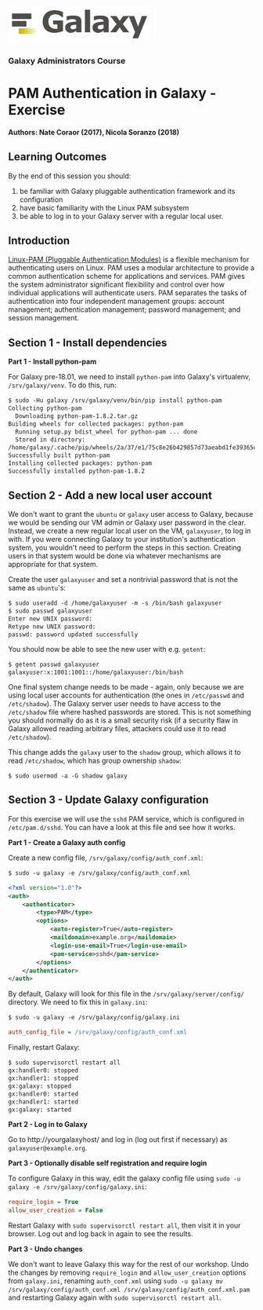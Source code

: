 ![galaxy logo](../../docs/shared-images/galaxy_logo_25percent_transparent.png)

### Galaxy Administrators Course

# PAM Authentication in Galaxy - Exercise

#### Authors: Nate Coraor (2017), Nicola Soranzo (2018)

## Learning Outcomes

By the end of this session you should:
1. be familiar with Galaxy pluggable authentication framework and its configuration
2. have basic familiarity with the Linux PAM subsystem
3. be able to log in to your Galaxy server with a regular local user.

## Introduction

[Linux-PAM (Pluggable Authentication Modules)](http://www.linux-pam.org/) is a flexible mechanism for authenticating users on Linux.
PAM uses a modular architecture to provide a common authentication scheme for applications and services. PAM gives the system administrator significant flexibility and control over how individual applications will authenticate users.
PAM separates the tasks of authentication into four independent management groups: account management; authentication management; password management; and session management.

## Section 1 - Install dependencies

**Part 1 - Install python-pam**

For Galaxy pre-18.01, we need to install `python-pam` into Galaxy's virtualenv, `/srv/galaxy/venv`. To do this, run:

```console
$ sudo -Hu galaxy /srv/galaxy/venv/bin/pip install python-pam
Collecting python-pam
  Downloading python-pam-1.8.2.tar.gz
Building wheels for collected packages: python-pam
  Running setup.py bdist_wheel for python-pam ... done
  Stored in directory: /home/galaxy/.cache/pip/wheels/2a/37/e1/75c8e26b429857d73aeabd1fe39365c72a969706c30d9e6572
Successfully built python-pam
Installing collected packages: python-pam
Successfully installed python-pam-1.8.2
```

## Section 2 - Add a new local user account

We don't want to grant the `ubuntu` or `galaxy` user access to Galaxy, because we would be sending our VM admin or Galaxy user password in the clear. Instead, we create a new regular local user on the VM, `galaxyuser`, to log in with. If you were connecting Galaxy to your institution's authentication system, you wouldn't need to perform the steps in this section. Creating users in that system would be done via whatever mechanisms are appropriate for that system.

Create the user `galaxyuser` and set a nontrivial password that is not the same as `ubuntu`'s:

```console
$ sudo useradd -d /home/galaxyuser -m -s /bin/bash galaxyuser
$ sudo passwd galaxyuser
Enter new UNIX password:
Retype new UNIX password:
passwd: password updated successfully
```

You should now be able to see the new user with e.g. `getent`:

```console
$ getent passwd galaxyuser
galaxyuser:x:1001:1001::/home/galaxyuser:/bin/bash
```

One final system change needs to be made - again, only because we are using local user accounts for authentication (the ones in `/etc/passwd` and `/etc/shadow`). The Galaxy server user needs to have access to the `/etc/shadow` file where hashed passwords are stored. This is not something you should normally do as it is a small security risk (if a security flaw in Galaxy allowed reading arbitrary files, attackers could use it to read `/etc/shadow`).

This change adds the `galaxy` user to the `shadow` group, which allows it to read `/etc/shadow`, which has group ownership `shadow`:

```console
$ sudo usermod -a -G shadow galaxy
```

## Section 3 - Update Galaxy configuration

For this exercise we will use the `sshd` PAM service, which is configured in `/etc/pam.d/sshd`. You can have a look at this file and see how it works.


**Part 1 - Create a Galaxy auth config**

Create a new config file, `/srv/galaxy/config/auth_conf.xml`:

```console
$ sudo -u galaxy -e /srv/galaxy/config/auth_conf.xml
```

```xml
<?xml version="1.0"?>
<auth>
    <authenticator>
        <type>PAM</type>
        <options>
            <auto-register>True</auto-register>
            <maildomain>example.org</maildomain>
            <login-use-email>True</login-use-email>
            <pam-service>sshd</pam-service>
        </options>
    </authenticator>
</auth>
```

By default, Galaxy will look for this file in the `/srv/galaxy/server/config/` directory. We need to fix this in `galaxy.ini`:

```console
$ sudo -u galaxy -e /srv/galaxy/config/galaxy.ini
```

```ini
auth_config_file = /srv/galaxy/config/auth_conf.xml
```

Finally, restart Galaxy:

```console
$ sudo supervisorctl restart all
gx:handler0: stopped
gx:handler1: stopped
gx:galaxy: stopped
gx:handler0: started
gx:handler1: started
gx:galaxy: started
```

**Part 2 - Log in to Galaxy**

Go to http://yourgalaxyhost/ and log in (log out first if necessary) as `galaxyuser@example.org`.

**Part 3 - Optionally disable self registration and require login**

To configure Galaxy in this way, edit the galaxy config file using `sudo -u galaxy -e /srv/galaxy/config/galaxy.ini`:

```ini
require_login = True
allow_user_creation = False
```

Restart Galaxy with `sudo supervisorctl restart all`, then visit it in your browser. Log out and log back in again to see the results.

**Part 3 - Undo changes**

We don't want to leave Galaxy this way for the rest of our workshop. Undo the changes by removing `require_login` and `allow_user_creation` options from `galaxy.ini`, renaming `auth_conf.xml` using `sudo -u galaxy mv /srv/galaxy/config/auth_conf.xml /srv/galaxy/config/auth_conf.xml.pam` and restarting Galaxy again with `sudo supervisorctl restart all`.
